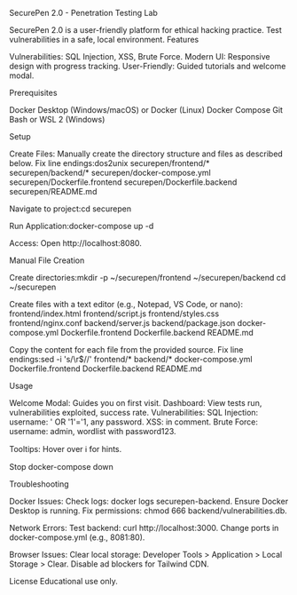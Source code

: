 SecurePen 2.0 - Penetration Testing Lab

SecurePen 2.0 is a user-friendly platform for ethical hacking practice. Test vulnerabilities in a safe, local environment.
Features

Vulnerabilities: SQL Injection, XSS, Brute Force.
Modern UI: Responsive design with progress tracking.
User-Friendly: Guided tutorials and welcome modal.

Prerequisites

Docker Desktop (Windows/macOS) or Docker (Linux)
Docker Compose
Git Bash or WSL 2 (Windows)

Setup

Create Files:
Manually create the directory structure and files as described below.
Fix line endings:dos2unix securepen/frontend/* securepen/backend/* securepen/docker-compose.yml securepen/Dockerfile.frontend securepen/Dockerfile.backend securepen/README.md


Navigate to project:cd securepen




Run Application:docker-compose up -d


Access: Open http://localhost:8080.

Manual File Creation

Create directories:mkdir -p ~/securepen/frontend ~/securepen/backend
cd ~/securepen


Create files with a text editor (e.g., Notepad, VS Code, or nano):
frontend/index.html
frontend/script.js
frontend/styles.css
frontend/nginx.conf
backend/server.js
backend/package.json
docker-compose.yml
Dockerfile.frontend
Dockerfile.backend
README.md


Copy the content for each file from the provided source.
Fix line endings:sed -i 's/\r$//' frontend/* backend/* docker-compose.yml Dockerfile.frontend Dockerfile.backend README.md



Usage

Welcome Modal: Guides you on first visit.
Dashboard: View tests run, vulnerabilities exploited, success rate.
Vulnerabilities:
SQL Injection: username: ' OR '1'='1, any password.
XSS: <script>alert('XSS')</script> in comment.
Brute Force: username: admin, wordlist with password123.


Tooltips: Hover over ℹ️ for hints.

Stop
docker-compose down

Troubleshooting

Docker Issues:
Check logs: docker logs securepen-backend.
Ensure Docker Desktop is running.
Fix permissions: chmod 666 backend/vulnerabilities.db.


Network Errors:
Test backend: curl http://localhost:3000.
Change ports in docker-compose.yml (e.g., 8081:80).


Browser Issues:
Clear local storage: Developer Tools > Application > Local Storage > Clear.
Disable ad blockers for Tailwind CDN.



License
Educational use only.
